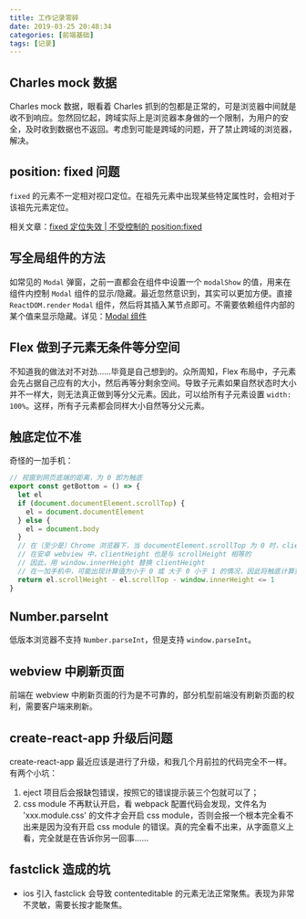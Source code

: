 ```yaml
---
title: 工作记录零碎
date: 2019-03-25 20:48:34
categories: [前端基础]
tags: [记录]
---
```


## Charles mock 数据

Charles mock 数据，眼看着 Charles 抓到的包都是正常的，可是浏览器中间就是收不到响应。忽然回忆起，跨域实际上是浏览器本身做的一个限制，为用户的安全，及时收到数据也不返回。考虑到可能是跨域的问题，开了禁止跨域的浏览器，解决。

## position: fixed 问题

`fixed` 的元素不一定相对视口定位。在祖先元素中出现某些特定属性时，会相对于该祖先元素定位。

相关文章：[fixed 定位失效 | 不受控制的 position:fixed](https://github.com/chokcoco/iCSS/issues/24)

## 写全局组件的方法

如常见的 `Modal` 弹窗，之前一直都会在组件中设置一个 `modalShow` 的值，用来在组件内控制 `Modal` 组件的显示/隐藏。最近忽然意识到，其实可以更加方便。直接 `ReactDOM.render` `Modal` 组件，然后将其插入某节点即可。不需要依赖组件内部的某个值来显示隐藏。详见：[Modal 组件](https://github.com/wy1009/components/tree/master/ConfirmModal)

<!-- more -->

## Flex 做到子元素无条件等分空间

不知道我的做法对不对劲……毕竟是自己想到的。众所周知，Flex 布局中，子元素会先占据自己应有的大小，然后再等分剩余空间。导致子元素如果自然状态时大小并不一样大，则无法真正做到等分父元素。因此，可以给所有子元素设置 `width: 100%`。这样，所有子元素都会同样大小自然等分父元素。

## 触底定位不准

奇怪的一加手机：

``` JavaScript
// 视窗到网页底端的距离，为 0 即为触底
export const getBottom = () => {
  let el
  if (document.documentElement.scrollTop) {
    el = document.documentElement
  } else {
    el = document.body
  }
  // 在（至少是）Chrome 浏览器下，当 documentElement.scrollTop 为 0 时，clientHeight 不为视口高度，而是整个网页的高度，与 scrollHeight 相等
  // 在安卓 webview 中，clientHeight 也是与 scrollHeight 相等的
  // 因此，用 window.innerHeight 替换 clientHeight
  // 在一加手机中，可能出现计算值为小于 0 或 大于 0 小于 1 的情况，因此将触底计算更改为 < 1
  return el.scrollHeight - el.scrollTop - window.innerHeight <= 1
}
```

## Number.parseInt

低版本浏览器不支持 `Number.parseInt`，但是支持 `window.parseInt`。

## webview 中刷新页面

前端在 webview 中刷新页面的行为是不可靠的，部分机型前端没有刷新页面的权利，需要客户端来刷新。

## create-react-app 升级后问题

create-react-app 最近应该是进行了升级，和我几个月前拉的代码完全不一样。有两个小坑：
1. eject 项目后会报缺包错误，按照它的错误提示装三个包就可以了；
2. css module 不再默认开启，看 webpack 配置代码会发现，文件名为 'xxx.module.css' 的文件才会开启 css module，否则会报一个根本完全看不出来是因为没有开启 css module 的错误。真的完全看不出来，从字面意义上看，完全就是在告诉你另一回事……

## fastclick 造成的坑

* ios 引入 fastclick 会导致 contenteditable 的元素无法正常聚焦。表现为非常不灵敏，需要长按才能聚焦。
